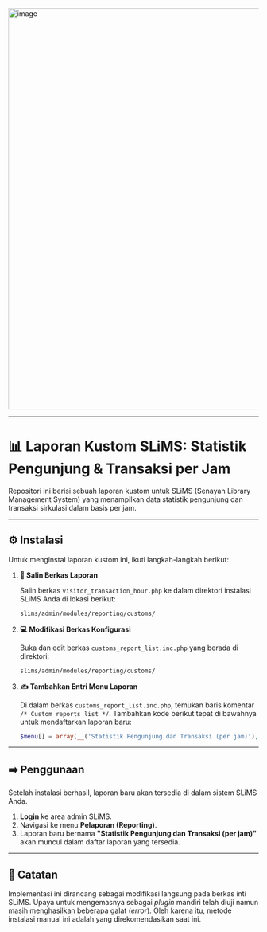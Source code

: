 <img width="1578" height="806" alt="image" src="https://github.com/user-attachments/assets/f4ad5a3e-f677-441f-98c2-637c0af2dc33" />

-----

# 📊 Laporan Kustom SLiMS: Statistik Pengunjung & Transaksi per Jam

Repositori ini berisi sebuah laporan kustom untuk SLiMS (Senayan Library Management System) yang menampilkan data statistik pengunjung dan transaksi sirkulasi dalam basis per jam.

-----

## ⚙️ Instalasi

Untuk menginstal laporan kustom ini, ikuti langkah-langkah berikut:

1.  **📁 Salin Berkas Laporan**

    Salin berkas `visitor_transaction_hour.php` ke dalam direktori instalasi SLiMS Anda di lokasi berikut:

    ```bash
    slims/admin/modules/reporting/customs/
    ```

2.  **💻 Modifikasi Berkas Konfigurasi**

    Buka dan edit berkas `customs_report_list.inc.php` yang berada di direktori:

    ```bash
    slims/admin/modules/reporting/customs/
    ```

3.  **✍️ Tambahkan Entri Menu Laporan**

    Di dalam berkas `customs_report_list.inc.php`, temukan baris komentar `/* Custom reports list */`. Tambahkan kode berikut tepat di bawahnya untuk mendaftarkan laporan baru:

    ```php
    $menu[] = array(__('Statistik Pengunjung dan Transaksi (per jam)'), MWB.'reporting/customs/visitor_transaction_hour.php', __('Statistik Pengunjung dan Transaksi (per jam)'));
    ```

-----

## ➡️ Penggunaan

Setelah instalasi berhasil, laporan baru akan tersedia di dalam sistem SLiMS Anda.

1.  **Login** ke area admin SLiMS.
2.  Navigasi ke menu **Pelaporan (Reporting)**.
3.  Laporan baru bernama **"Statistik Pengunjung dan Transaksi (per jam)"** akan muncul dalam daftar laporan yang tersedia.

-----

## 📝 Catatan

Implementasi ini dirancang sebagai modifikasi langsung pada berkas inti SLiMS. Upaya untuk mengemasnya sebagai *plugin* mandiri telah diuji namun masih menghasilkan beberapa galat (*error*). Oleh karena itu, metode instalasi manual ini adalah yang direkomendasikan saat ini.
